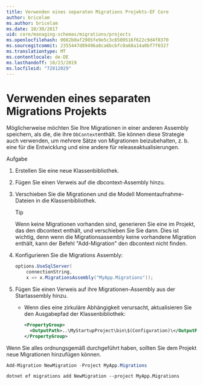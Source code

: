```yaml
---
title: Verwenden eines separaten Migrations Projekts-EF Core
author: bricelam
ms.author: bricelam
ms.date: 10/30/2017
uid: core/managing-schemas/migrations/projects
ms.openlocfilehash: 0082b0af2905fe9e5c3c6509516f622c9d4f8370
ms.sourcegitcommit: 2355447d89496a8ca6bcbfc0a68a14a0bf7f0327
ms.translationtype: MT
ms.contentlocale: de-DE
ms.lasthandoff: 10/23/2019
ms.locfileid: "72812029"
---
```

# <a name="using-a-separate-migrations-project"></a>Verwenden eines separaten Migrations Projekts

Möglicherweise möchten Sie Ihre Migrationen in einer anderen Assembly speichern, als die, die ihre `DbContext`enthält. Sie können diese Strategie auch verwenden, um mehrere Sätze von Migrationen beizubehalten, z. b. eine für die Entwicklung und eine andere für releaseaktualisierungen.

Aufgabe

1. Erstellen Sie eine neue Klassenbibliothek.

2. Fügen Sie einen Verweis auf die dbcontext-Assembly hinzu.

3. Verschieben Sie die Migrationen und die Modell Momentaufnahme-Dateien in die Klassenbibliothek.
   > [!TIP]
   > Wenn keine Migrationen vorhanden sind, generieren Sie eine im Projekt, das den dbcontext enthält, und verschieben Sie Sie dann.
   > Dies ist wichtig, denn wenn die Migrationsassembly keine vorhandene Migration enthält, kann der Befehl "Add-Migration" den dbcontext nicht finden.

4. Konfigurieren Sie die Migrations Assembly:

   ``` csharp
   options.UseSqlServer(
       connectionString,
       x => x.MigrationsAssembly("MyApp.Migrations"));
   ```

5. Fügen Sie einen Verweis auf ihre Migrationen-Assembly aus der Startassembly hinzu.
   * Wenn dies eine zirkuläre Abhängigkeit verursacht, aktualisieren Sie den Ausgabepfad der Klassenbibliothek:

     ``` xml
     <PropertyGroup>
       <OutputPath>..\MyStartupProject\bin\$(Configuration)\</OutputPath>
     </PropertyGroup>
     ```

Wenn Sie alles ordnungsgemäß durchgeführt haben, sollten Sie dem Projekt neue Migrationen hinzufügen können.

``` powershell
Add-Migration NewMigration -Project MyApp.Migrations
```

``` Console
dotnet ef migrations add NewMigration --project MyApp.Migrations
```
